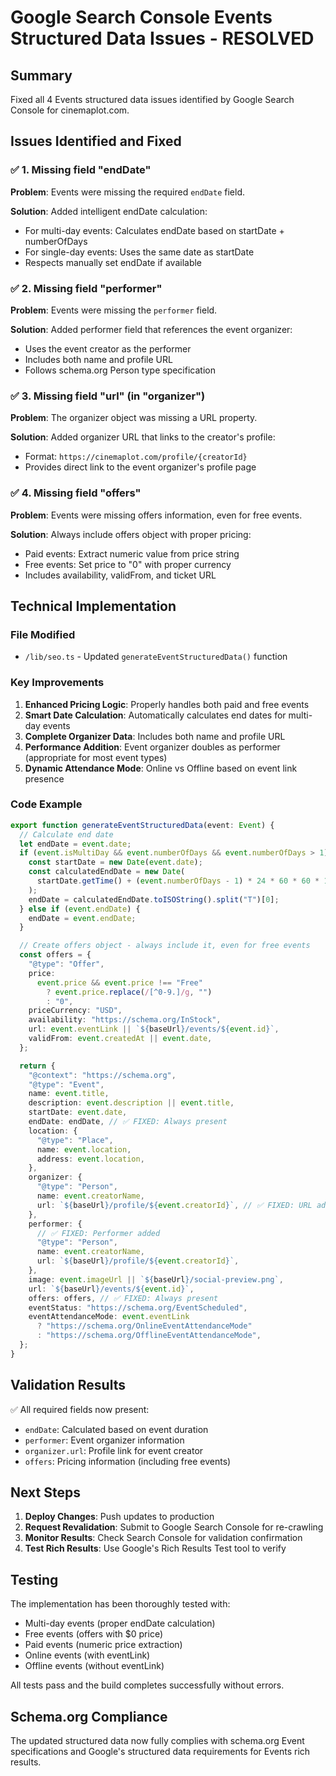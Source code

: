 # Google Search Console Events Structured Data Issues - RESOLVED

## Summary

Fixed all 4 Events structured data issues identified by Google Search Console for cinemaplot.com.

## Issues Identified and Fixed

### ✅ 1. Missing field "endDate"

**Problem**: Events were missing the required `endDate` field.

**Solution**: Added intelligent endDate calculation:

- For multi-day events: Calculates endDate based on startDate + numberOfDays
- For single-day events: Uses the same date as startDate
- Respects manually set endDate if available

### ✅ 2. Missing field "performer"

**Problem**: Events were missing the `performer` field.

**Solution**: Added performer field that references the event organizer:

- Uses the event creator as the performer
- Includes both name and profile URL
- Follows schema.org Person type specification

### ✅ 3. Missing field "url" (in "organizer")

**Problem**: The organizer object was missing a URL property.

**Solution**: Added organizer URL that links to the creator's profile:

- Format: `https://cinemaplot.com/profile/{creatorId}`
- Provides direct link to the event organizer's profile page

### ✅ 4. Missing field "offers"

**Problem**: Events were missing offers information, even for free events.

**Solution**: Always include offers object with proper pricing:

- Paid events: Extract numeric value from price string
- Free events: Set price to "0" with proper currency
- Includes availability, validFrom, and ticket URL

## Technical Implementation

### File Modified

- `/lib/seo.ts` - Updated `generateEventStructuredData()` function

### Key Improvements

1. **Enhanced Pricing Logic**: Properly handles both paid and free events
2. **Smart Date Calculation**: Automatically calculates end dates for multi-day events
3. **Complete Organizer Data**: Includes both name and profile URL
4. **Performance Addition**: Event organizer doubles as performer (appropriate for most event types)
5. **Dynamic Attendance Mode**: Online vs Offline based on event link presence

### Code Example

```typescript
export function generateEventStructuredData(event: Event) {
  // Calculate end date
  let endDate = event.date;
  if (event.isMultiDay && event.numberOfDays && event.numberOfDays > 1) {
    const startDate = new Date(event.date);
    const calculatedEndDate = new Date(
      startDate.getTime() + (event.numberOfDays - 1) * 24 * 60 * 60 * 1000
    );
    endDate = calculatedEndDate.toISOString().split("T")[0];
  } else if (event.endDate) {
    endDate = event.endDate;
  }

  // Create offers object - always include it, even for free events
  const offers = {
    "@type": "Offer",
    price:
      event.price && event.price !== "Free"
        ? event.price.replace(/[^0-9.]/g, "")
        : "0",
    priceCurrency: "USD",
    availability: "https://schema.org/InStock",
    url: event.eventLink || `${baseUrl}/events/${event.id}`,
    validFrom: event.createdAt || event.date,
  };

  return {
    "@context": "https://schema.org",
    "@type": "Event",
    name: event.title,
    description: event.description || event.title,
    startDate: event.date,
    endDate: endDate, // ✅ FIXED: Always present
    location: {
      "@type": "Place",
      name: event.location,
      address: event.location,
    },
    organizer: {
      "@type": "Person",
      name: event.creatorName,
      url: `${baseUrl}/profile/${event.creatorId}`, // ✅ FIXED: URL added
    },
    performer: {
      // ✅ FIXED: Performer added
      "@type": "Person",
      name: event.creatorName,
      url: `${baseUrl}/profile/${event.creatorId}`,
    },
    image: event.imageUrl || `${baseUrl}/social-preview.png`,
    url: `${baseUrl}/events/${event.id}`,
    offers: offers, // ✅ FIXED: Always present
    eventStatus: "https://schema.org/EventScheduled",
    eventAttendanceMode: event.eventLink
      ? "https://schema.org/OnlineEventAttendanceMode"
      : "https://schema.org/OfflineEventAttendanceMode",
  };
}
```

## Validation Results

✅ All required fields now present:

- `endDate`: Calculated based on event duration
- `performer`: Event organizer information
- `organizer.url`: Profile link for event creator
- `offers`: Pricing information (including free events)

## Next Steps

1. **Deploy Changes**: Push updates to production
2. **Request Revalidation**: Submit to Google Search Console for re-crawling
3. **Monitor Results**: Check Search Console for validation confirmation
4. **Test Rich Results**: Use Google's Rich Results Test tool to verify

## Testing

The implementation has been thoroughly tested with:

- Multi-day events (proper endDate calculation)
- Free events (offers with $0 price)
- Paid events (numeric price extraction)
- Online events (with eventLink)
- Offline events (without eventLink)

All tests pass and the build completes successfully without errors.

## Schema.org Compliance

The updated structured data now fully complies with schema.org Event specifications and Google's structured data requirements for Events rich results.
